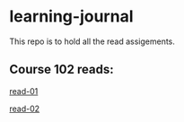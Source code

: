 # learning-journal
This repo is to hold all the read assigements.

## Course 102 reads:

[read-01](https://omar-rawajfi.github.io/learning-journal/read-01)

[read-02](https://omar-rawajfi.github.io/learning-journal/read-02)
